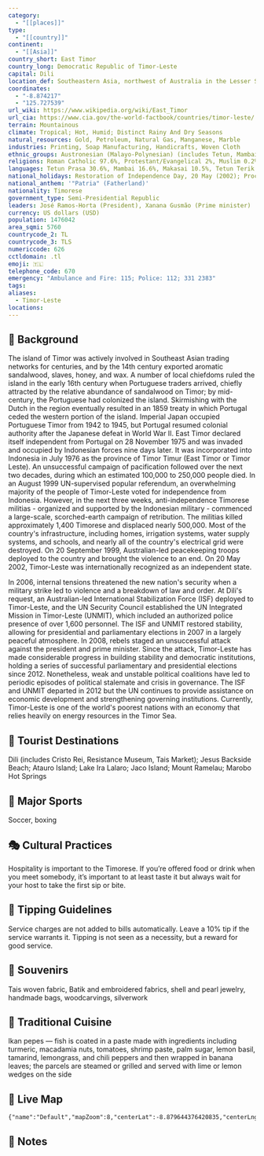 ```yaml
---
category:
  - "[[places]]"
type:
  - "[[country]]"
continent:
  - "[[Asia]]"
country_short: East Timor
country_long: Democratic Republic of Timor-Leste
capital: Dili
location_def: Southeastern Asia, northwest of Australia in the Lesser Sunda Islands at the eastern end of the Indonesian archipelago; note - Timor-Leste includes the eastern half of the island of Timor, the Oecussi (Ambeno) region on the northwest portion of the island of Timor, and the islands of Pulau Atauro and Pulau Jaco
coordinates:
  - "-8.874217"
  - "125.727539"
url_wiki: https://www.wikipedia.org/wiki/East_Timor
url_cia: https://www.cia.gov/the-world-factbook/countries/timor-leste/
terrain: Mountainous
climate: Tropical; Hot, Humid; Distinct Rainy And Dry Seasons
natural_resources: Gold, Petroleum, Natural Gas, Manganese, Marble
industries: Printing, Soap Manufacturing, Handicrafts, Woven Cloth
ethnic_groups: Austronesian (Malayo-Polynesian) (includes Tetun, Mambai, Tokodede, Galoli, Kemak, Baikeno), Melanesian-Papuan (includes Bunak, Fataluku, Bakasai), small Chinese minority
religions: Roman Catholic 97.6%, Protestant/Evangelical 2%, Muslim 0.2%, other 0.2% (2015 est.)
languages: Tetun Prasa 30.6%, Mambai 16.6%, Makasai 10.5%, Tetun Terik 6.1%, Baikenu 5.9%, Kemak 5.8%, Bunak 5.5%, Tokodede 4%, Fataluku 3.5%, Waima'a 1.8%, Galoli 1.4%, Naueti 1.4%, Idate 1.2%, Midiki 1.2%, other 4.5% (2015 est.)
national_holidays: Restoration of Independence Day, 20 May (2002); Proclamation of Independence Day, 28 November (1975)
national_anthem: '"Patria" (Fatherland)'
nationality: Timorese
government_type: Semi-Presidential Republic
leaders: José Ramos-Horta (President), Xanana Gusmão (Prime minister)
currency: US dollars (USD)
population: 1476042
area_sqmi: 5760
countrycode_2: TL
countrycode_3: TLS
numericcode: 626
cctldomain: .tl
emoji: 🇹🇱
telephone_code: 670
emergency: "Ambulance and Fire: 115; Police: 112; 331 2383"
tags: 
aliases:
  - Timor-Leste
locations:
---
```

## 🌱 Background
The island of Timor was actively involved in Southeast Asian trading networks for centuries, and by the 14th century exported aromatic sandalwood, slaves, honey, and wax. A number of local chiefdoms ruled the island in the early 16th century when Portuguese traders arrived, chiefly attracted by the relative abundance of sandalwood on Timor; by mid-century, the Portuguese had colonized the island. Skirmishing with the Dutch in the region eventually resulted in an 1859 treaty in which Portugal ceded the western portion of the island. Imperial Japan occupied Portuguese Timor from 1942 to 1945, but Portugal resumed colonial authority after the Japanese defeat in World War II. East Timor declared itself independent from Portugal on 28 November 1975 and was invaded and occupied by Indonesian forces nine days later. It was incorporated into Indonesia in July 1976 as the province of Timor Timur (East Timor or Timor Leste). An unsuccessful campaign of pacification followed over the next two decades, during which an estimated 100,000 to 250,000 people died. In an August 1999 UN-supervised popular referendum, an overwhelming majority of the people of Timor-Leste voted for independence from Indonesia. However, in the next three weeks, anti-independence Timorese militias - organized and supported by the Indonesian military - commenced a large-scale, scorched-earth campaign of retribution. The militias killed approximately 1,400 Timorese and displaced nearly 500,000. Most of the country's infrastructure, including homes, irrigation systems, water supply systems, and schools, and nearly all of the country's electrical grid were destroyed. On 20 September 1999, Australian-led peacekeeping troops deployed to the country and brought the violence to an end. On 20 May 2002, Timor-Leste was internationally recognized as an independent state.

In 2006, internal tensions threatened the new nation's security when a military strike led to violence and a breakdown of law and order. At Dili's request, an Australian-led International Stabilization Force (ISF) deployed to Timor-Leste, and the UN Security Council established the UN Integrated Mission in Timor-Leste (UNMIT), which included an authorized police presence of over 1,600 personnel. The ISF and UNMIT restored stability, allowing for presidential and parliamentary elections in 2007 in a largely peaceful atmosphere. In 2008, rebels staged an unsuccessful attack against the president and prime minister. Since the attack, Timor-Leste has made considerable progress in building stability and democratic institutions, holding a series of successful parliamentary and presidential elections since 2012. Nonetheless, weak and unstable political coalitions have led to periodic episodes of political stalemate and crisis in governance. The ISF and UNMIT departed in 2012 but the UN continues to provide assistance on economic development and strengthening governing institutions. Currently, Timor-Leste is one of the world's poorest nations with an economy that relies heavily on energy resources in the Timor Sea.

## 📌 Tourist Destinations
Dili (includes Cristo Rei, Resistance Museum, Tais Market); Jesus Backside Beach; Atauro Island; Lake Ira Lalaro; Jaco Island; Mount Ramelau; Marobo Hot Springs

## 🥇 Major Sports
Soccer, boxing

## 🎭 Cultural Practices
Hospitality is important to the Timorese. If you’re offered food or drink when you meet somebody, it’s important to at least taste it but always wait for your host to take the first sip or bite.

## 🫰 Tipping Guidelines
Service charges are not added to bills automatically. Leave a 10% tip if the service warrants it. Tipping is not seen as a necessity, but a reward for good service.

## 🎁 Souvenirs
Tais woven fabric, Batik and embroidered fabrics, shell and pearl jewelry, handmade bags, woodcarvings, silverwork

## 🍲 Traditional Cuisine
Ikan pepes — fish is coated in a paste made with ingredients including turmeric, macadamia nuts, tomatoes, shrimp paste, palm sugar, lemon basil, tamarind, lemongrass, and chili peppers and then wrapped in banana leaves; the parcels are steamed or grilled and served with lime or lemon wedges on the side

## 📡 Live Map
```mapview
{"name":"Default","mapZoom":8,"centerLat":-8.879644376420835,"centerLng":125.76870058138128,"query":"","chosenMapSource":0}
```

## 📒 Notes

